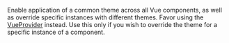 Enable application of a common theme across all Vue components, as well as override specific instances with different themes. Favor using the [VueProvider](components/VueProvider) instead. Use this only if you wish to override the theme for a specific instance of a component.
